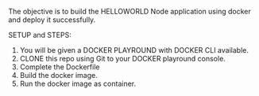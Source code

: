 The objective is to build the HELLOWORLD Node application using docker and deploy it successfully.

SETUP and STEPS:

1.  You will be given a DOCKER PLAYROUND with DOCKER CLI available.
2.  CLONE this repo using Git to your DOCKER playround console.
3.  Complete the Dockerfile
4.  Build the docker image.
5.  Run the docker image as container.
